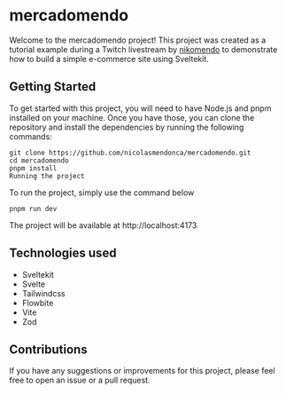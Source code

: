 # mercadomendo

Welcome to the mercadomendo project! This project was created as a tutorial example during a Twitch livestream by [nikomendo](https://www.twitch.tv/nikomendo) to demonstrate how to build a simple e-commerce site using Sveltekit.

## Getting Started

To get started with this project, you will need to have Node.js and pnpm installed on your machine. Once you have those, you can clone the repository and install the dependencies by running the following commands:

```
git clone https://github.com/nicolasmendonca/mercadomendo.git
cd mercadomendo
pnpm install
Running the project
```

To run the project, simply use the command below

```
pnpm run dev
```

The project will be available at http://localhost:4173

## Technologies used

- Sveltekit
- Svelte
- Tailwindcss
- Flowbite
- Vite
- Zod

## Contributions

If you have any suggestions or improvements for this project, please feel free to open an issue or a pull request.
